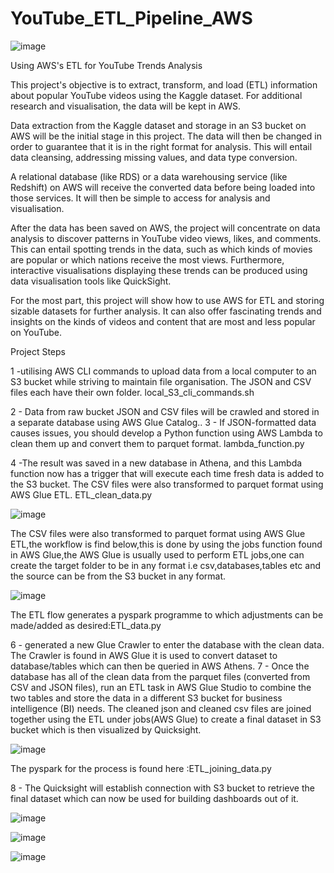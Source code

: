 # YouTube_ETL_Pipeline_AWS

![image](https://user-images.githubusercontent.com/54287482/211855659-ee6c2bfd-c368-4bde-8771-913727b41b47.png)

Using AWS's ETL for YouTube Trends Analysis

This project's objective is to extract, transform, and load (ETL) information about popular YouTube videos using the Kaggle dataset. For additional research and visualisation, the data will be kept in AWS.


Data extraction from the Kaggle dataset and storage in an S3 bucket on AWS will be the initial stage in this project. The data will then be changed in order to guarantee that it is in the right format for analysis. This will entail data cleansing, addressing missing values, and data type conversion.

A relational database (like RDS) or a data warehousing service (like Redshift) on AWS will receive the converted data before being loaded into those services. It will then be simple to access for analysis and visualisation.

After the data has been saved on AWS, the project will concentrate on data analysis to discover patterns in YouTube video views, likes, and comments. This can entail spotting trends in the data, such as which kinds of movies are popular or which nations receive the most views. Furthermore, interactive visualisations displaying these trends can be produced using data visualisation tools like QuickSight.

For the most part, this project will show how to use AWS for ETL and storing sizable datasets for further analysis. It can also offer fascinating trends and insights on the kinds of videos and content that are most and less popular on YouTube.

Project Steps

1 -utilising AWS CLI commands to upload data from a local computer to an S3 bucket while striving to maintain file organisation. The JSON and CSV files each have their own folder.
local_S3_cli_commands.sh

2 - Data from raw bucket JSON and CSV files will be crawled and stored in a separate database using AWS Glue Catalog..
3 - If JSON-formatted data causes issues, you should develop a Python function using AWS Lambda to clean them up and convert them to parquet format.
lambda_function.py

4 -The result was saved in a new database in Athena, and this Lambda function now has a trigger that will execute each time fresh data is added to the S3 bucket.
The CSV files were also transformed to parquet format using AWS Glue ETL.
ETL_clean_data.py

![image](https://user-images.githubusercontent.com/54287482/211887017-efcb23a0-a392-4d2a-bc6c-891fd1328225.png)

The CSV files were also transformed to parquet format using AWS Glue ETL,the workflow is find below,this is done by using the jobs function found in AWS Glue,the AWS Glue is usually used to perform ETL jobs,one can create the target folder to be in any format i.e csv,databases,tables etc and the source can be from the S3 bucket in any format.

![image](https://user-images.githubusercontent.com/54287482/211889920-80872ddb-c6b7-4d27-bb2b-a20d76185573.png)

The ETL flow generates a pyspark programme to which adjustments can be made/added as desired:ETL_data.py


6 - generated a new Glue Crawler to enter the database with the clean data. The Crawler is found in AWS Glue it is used to convert dataset to database/tables which can then be queried in AWS Athens.
7 - Once the database has all of the clean data from the parquet files (converted from CSV and JSON files), run an ETL task in AWS Glue Studio to combine the two tables and store the data in a different S3 bucket for business intelligence (BI) needs. The cleaned json and cleaned csv files are joined together using the ETL under jobs(AWS Glue) to create a final dataset in S3 bucket which is then visualized by Quicksight.


![image](https://user-images.githubusercontent.com/54287482/211892455-3c51c961-6aaf-4935-a9db-a13cc309f4de.png)

The pyspark for the process is found here :ETL_joining_data.py



8 - The Quicksight will establish connection with S3 bucket to retrieve the final dataset which can now be used for building dashboards out of it.

![image](https://user-images.githubusercontent.com/54287482/211897286-a7da7fe8-52ad-4d07-a566-04eb31d6d478.png)


![image](https://user-images.githubusercontent.com/54287482/211897649-9cde1405-b4a2-4a37-8f31-360072277a43.png)


![image](https://user-images.githubusercontent.com/54287482/211898638-358181f5-dff9-4493-a9e3-db976b012064.png)





